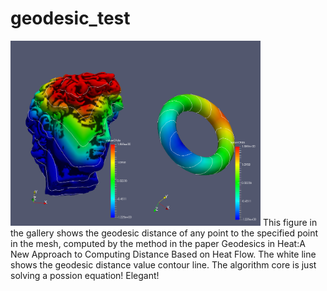 # geodesic_test
<img src="https://github.com/WTYatzoo/WTYatzoo.github.io/raw/master/gallery/heat_based_geodesic.png" width="400" />
This figure in the gallery shows the geodesic distance of any point to the specified point in the mesh, computed by the method 
in the paper Geodesics in Heat:A New Approach to Computing Distance Based on Heat Flow. The white line shows the geodesic distance value contour line. The algorithm core is just solving a possion equation! Elegant!
